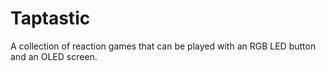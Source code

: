 # Taptastic
 A collection of reaction games that can be played with an RGB LED button and an OLED screen.
